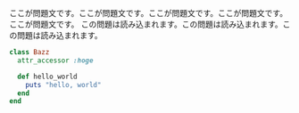 ここが問題文です。ここが問題文です。ここが問題文です。ここが問題文です。ここが問題文です。
この問題は読み込まれます。この問題は読み込まれます。この問題は読み込まれます。

```ruby
class Bazz
  attr_accessor :hoge

  def hello_world
    puts "hello, world"
  end
end
```
